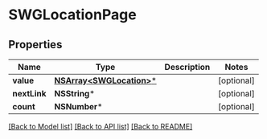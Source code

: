# SWGLocationPage

## Properties
Name | Type | Description | Notes
------------ | ------------- | ------------- | -------------
**value** | [**NSArray&lt;SWGLocation&gt;***](SWGLocation.md) |  | [optional] 
**nextLink** | **NSString*** |  | [optional] 
**count** | **NSNumber*** |  | [optional] 

[[Back to Model list]](../README.md#documentation-for-models) [[Back to API list]](../README.md#documentation-for-api-endpoints) [[Back to README]](../README.md)


